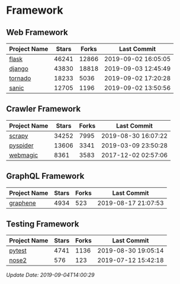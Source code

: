 # Framework

## Web Framework

| Project Name | Stars | Forks | Last Commit |
| ------------ | ----- | ----- | ----------- |
| [flask](https://github.com/pallets/flask) | 46241 | 12866 | 2019-09-02 16:05:05 |
| [django](https://github.com/django/django) | 43830 | 18818 | 2019-09-03 12:45:49 |
| [tornado](https://github.com/tornadoweb/tornado) | 18233 | 5036 | 2019-09-02 17:20:28 |
| [sanic](https://github.com/huge-success/sanic) | 12705 | 1196 | 2019-09-02 13:50:56 |

## Crawler Framework

| Project Name | Stars | Forks | Last Commit |
| ------------ | ----- | ----- | ----------- |
| [scrapy](https://github.com/scrapy/scrapy) | 34252 | 7995 | 2019-08-30 16:07:22 |
| [pyspider](https://github.com/binux/pyspider) | 13606 | 3341 | 2019-03-09 23:50:28 |
| [webmagic](https://github.com/code4craft/webmagic) | 8361 | 3583 | 2017-12-02 02:57:06 |

## GraphQL Framework

| Project Name | Stars | Forks | Last Commit |
| ------------ | ----- | ----- | ----------- |
| [graphene](https://github.com/graphql-python/graphene) | 4934 | 523 | 2019-08-17 21:07:53 |

## Testing Framework

| Project Name | Stars | Forks | Last Commit |
| ------------ | ----- | ----- | ----------- |
| [pytest](https://github.com/pytest-dev/pytest) | 4741 | 1136 | 2019-08-30 19:05:14 |
| [nose2](https://github.com/nose-devs/nose2) | 576 | 123 | 2019-07-12 15:42:18 |

*Update Date: 2019-09-04T14:00:29*